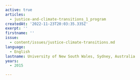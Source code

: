 ```yaml
---
active: true
articles:
  - justice-and-climate-transitions_1_program
createdAt: '2022-11-23T20:03:35.335Z'
exerpt: ''
firstname: ''
issue:
  - content/issues/justice-climate-transitions.md
language:
  - English
lastname: University of New South Wales, Sydney, Australia
years:
  - 2015

---
```

